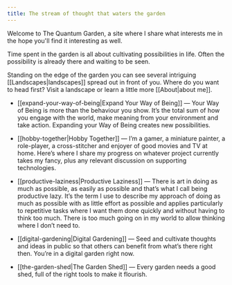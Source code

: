 ```yaml
---
title: The stream of thought that waters the garden
---
```

Welcome to The Quantum Garden, a site where I share what interests me in the hope you'll find it interesting as well.

Time spent in the garden is all about cultivating possibilities in life. Often the possibility is already there and waiting to be seen.

Standing on the edge of the garden you can see several intriguing [[Landscapes|landscapes]] spread out in front of you. Where do you want to head first? Visit a landscape or learn a little more [[About|about me]].

- [[expand-your-way-of-being|Expand Your Way of Being]] — Your Way of Being is more than the behaviour you show. It’s the total sum of how you engage with the world, make meaning from your environment and take action. Expanding your Way of Being creates new possibilities.

- [[hobby-together|Hobby Together]] — I’m a gamer, a miniature painter, a role-player, a cross-stitcher and enjoyer of good movies and TV at home. Here’s where I share my progress on whatever project currently takes my fancy, plus any relevant discussion on supporting technologies.

- [[productive-laziness|Productive Laziness]] — There is art in doing as much as possible, as easily as possible and that’s what I call being productive lazy. It’s the term I use to describe my approach of doing as much as possible with as little effort as possible and applies particularly to repetitive tasks where I want them done quickly and without having to think too much. There is too much going on in my world to allow thinking where I don’t need to.

- [[digital-gardening|Digital Gardening]] — Seed and cultivate thoughts and ideas in public so that others can benefit from what’s there right then. You’re in a digital garden right now.

- [[the-garden-shed|The Garden Shed]] — Every garden needs a good shed, full of the right tools to make it flourish.
